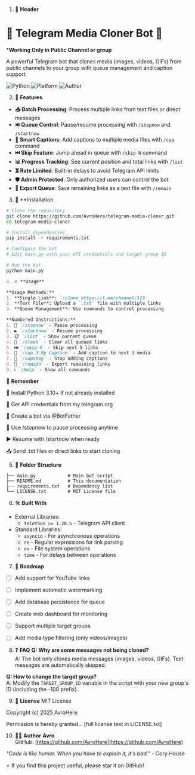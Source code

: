 1. 🧾 **Header**
# 🤖 Telegram Media Cloner Bot 🚀

*********Working Only in Public Channel or group********

A powerful Telegram bot that clones media (images, videos, GIFs) from public channels to your group with queue management and caption support.

![Python](https://img.shields.io/badge/Python-3.10+-blue?logo=python)
![Platform](https://img.shields.io/badge/Platform-Telegram-blue?logo=telegram)
![Author](https://img.shields.io/badge/Author-AvroHere-green?logo=github)

2. 🧩 **Features**
- **📥 Batch Processing**: Process multiple links from text files or direct messages
- **⏯️ Queue Control**: Pause/resume processing with `/stopnow` and `/startnow`
- **📝 Smart Captions**: Add captions to multiple media files with `/cap` command
- **⏭️ Skip Feature**: Jump ahead in queue with `/skip N` command
- **📊 Progress Tracking**: See current position and total links with `/list`
- **⏳ Rate Limited**: Built-in delays to avoid Telegram API limits
- **🛡️ Admin Protected**: Only authorized users can control the bot
- **📄 Export Queue**: Save remaining links as a text file with `/remain`

3. 💾 **Installation
```bash
# Clone the repository
git clone https://github.com/AvroHere/telegram-media-cloner.git
cd telegram-media-cloner

# Install dependencies
pip install -r requirements.txt

# Configure the bot
# Edit main.py with your API credentials and target group ID

# Run the bot
python main.py
```


```markdown
4. 🔥 **Usage**

**Usage Methods:**
1. **Single Link**: `/clone https://t.me/channel/123`
2. **Text File**: Upload a `.txt` file with multiple links
3. **Queue Management**: Use commands to control processing

**Numbered Instructions:**
1. 🏸 `/stopnow` - Pause processing  
2. ▶️ `/startnow` - Resume processing  
3. 📋 `/list` - Show current queue  
4. 🧹 `/clean` - Clear all queued links  
5. ⏭️ `/skip 5` - Skip next 5 links  
6. 📝 `/cap 3 My Caption` - Add caption to next 3 media  
7. 🛑 `/capstop` - Stop adding captions  
8. 📄 `/remain` - Export remaining links  
9. ℹ️ `/help` - Show all commands
```

 📁 **Remember**

🐍 Install Python 3.10+ if not already installed

🔑 Get API credentials from my.telegram.org

🤖 Create a bot via @BotFather

🏸 Use /stopnow to pause processing anytime

▶️ Resume with /startnow when ready

📤 Send .txt files or direct links to start cloning


5. 📁 **Folder Structure**

```telegram-media-cloner/
├── main.py            # Main bot script
├── README.md          # This documentation
├── requirements.txt   # Dependency list
└── LICENSE.txt        # MIT License file
```

6. 🛠 **Built With**
- External Libraries:
  - `telethon >= 1.28.5` - Telegram API client
- Standard Libraries:
  - `asyncio` - For asynchronous operations
  - `re` - Regular expressions for link parsing
  - `os` - File system operations
  - `time` - For delays between operations
  
 
 
 7. 🚧 **Roadmap**
- [ ] Add support for YouTube links
- [ ] Implement automatic watermarking
- [ ] Add database persistence for queue
- [ ] Create web dashboard for monitoring
- [ ] Support multiple target groups
- [ ] Add media type filtering (only videos/images)

      

8. ❓ **FAQ**
**Q: Why are some messages not being cloned?**  
A: The bot only clones media messages (images, videos, GIFs). Text messages are automatically skipped.

**Q: How to change the target group?**  
A: Modify the `TARGET_GROUP_ID` variable in the script with your new group's ID (including the -100 prefix).


9. 📄 **License**
MIT License

Copyright (c) 2025 AvroHere

Permission is hereby granted... [full license text in LICENSE.txt]

10. 👨‍💻 **Author**
**Avro**  
GitHub: [https://github.com/AvroHere](https://github.com/AvroHere)  

*"Code is like humor. When you have to explain it, it's bad."* - Cory House  

⭐ If you find this project useful, please star it on GitHub!

